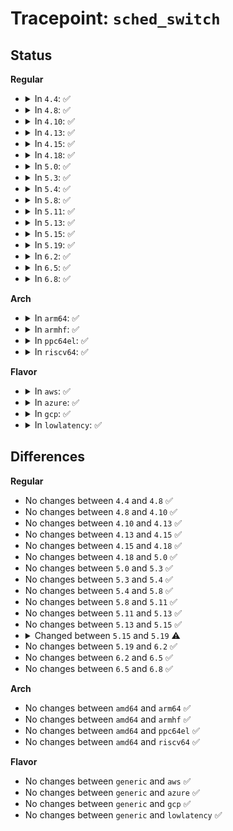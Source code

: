 # Tracepoint: <code>sched_switch</code>

## Status
<b>Regular</b>
<ul>
<li>
<details>
<summary>In <code>4.4</code>: ✅</summary>

Event:

```c
struct trace_event_raw_sched_switch {
    struct trace_entry ent;
    char prev_comm[16];
    pid_t prev_pid;
    int prev_prio;
    long int prev_state;
    char next_comm[16];
    pid_t next_pid;
    int next_prio;
    char __data[0];
};
```
Function:

```c
void trace_event_raw_event_sched_switch(void *__data, bool preempt, struct task_struct *prev, struct task_struct *next);
```
</details>
</li>
<li>
<details>
<summary>In <code>4.8</code>: ✅</summary>

Event:

```c
struct trace_event_raw_sched_switch {
    struct trace_entry ent;
    char prev_comm[16];
    pid_t prev_pid;
    int prev_prio;
    long int prev_state;
    char next_comm[16];
    pid_t next_pid;
    int next_prio;
    char __data[0];
};
```
Function:

```c
void trace_event_raw_event_sched_switch(void *__data, bool preempt, struct task_struct *prev, struct task_struct *next);
```
</details>
</li>
<li>
<details>
<summary>In <code>4.10</code>: ✅</summary>

Event:

```c
struct trace_event_raw_sched_switch {
    struct trace_entry ent;
    char prev_comm[16];
    pid_t prev_pid;
    int prev_prio;
    long int prev_state;
    char next_comm[16];
    pid_t next_pid;
    int next_prio;
    char __data[0];
};
```
Function:

```c
void trace_event_raw_event_sched_switch(void *__data, bool preempt, struct task_struct *prev, struct task_struct *next);
```
</details>
</li>
<li>
<details>
<summary>In <code>4.13</code>: ✅</summary>

Event:

```c
struct trace_event_raw_sched_switch {
    struct trace_entry ent;
    char prev_comm[16];
    pid_t prev_pid;
    int prev_prio;
    long int prev_state;
    char next_comm[16];
    pid_t next_pid;
    int next_prio;
    char __data[0];
};
```
Function:

```c
void trace_event_raw_event_sched_switch(void *__data, bool preempt, struct task_struct *prev, struct task_struct *next);
```
</details>
</li>
<li>
<details>
<summary>In <code>4.15</code>: ✅</summary>

Event:

```c
struct trace_event_raw_sched_switch {
    struct trace_entry ent;
    char prev_comm[16];
    pid_t prev_pid;
    int prev_prio;
    long int prev_state;
    char next_comm[16];
    pid_t next_pid;
    int next_prio;
    char __data[0];
};
```
Function:

```c
void trace_event_raw_event_sched_switch(void *__data, bool preempt, struct task_struct *prev, struct task_struct *next);
```
</details>
</li>
<li>
<details>
<summary>In <code>4.18</code>: ✅</summary>

Event:

```c
struct trace_event_raw_sched_switch {
    struct trace_entry ent;
    char prev_comm[16];
    pid_t prev_pid;
    int prev_prio;
    long int prev_state;
    char next_comm[16];
    pid_t next_pid;
    int next_prio;
    char __data[0];
};
```
Function:

```c
void trace_event_raw_event_sched_switch(void *__data, bool preempt, struct task_struct *prev, struct task_struct *next);
```
</details>
</li>
<li>
<details>
<summary>In <code>5.0</code>: ✅</summary>

Event:

```c
struct trace_event_raw_sched_switch {
    struct trace_entry ent;
    char prev_comm[16];
    pid_t prev_pid;
    int prev_prio;
    long int prev_state;
    char next_comm[16];
    pid_t next_pid;
    int next_prio;
    char __data[0];
};
```
Function:

```c
void trace_event_raw_event_sched_switch(void *__data, bool preempt, struct task_struct *prev, struct task_struct *next);
```
</details>
</li>
<li>
<details>
<summary>In <code>5.3</code>: ✅</summary>

Event:

```c
struct trace_event_raw_sched_switch {
    struct trace_entry ent;
    char prev_comm[16];
    pid_t prev_pid;
    int prev_prio;
    long int prev_state;
    char next_comm[16];
    pid_t next_pid;
    int next_prio;
    char __data[0];
};
```
Function:

```c
void trace_event_raw_event_sched_switch(void *__data, bool preempt, struct task_struct *prev, struct task_struct *next);
```
</details>
</li>
<li>
<details>
<summary>In <code>5.4</code>: ✅</summary>

Event:

```c
struct trace_event_raw_sched_switch {
    struct trace_entry ent;
    char prev_comm[16];
    pid_t prev_pid;
    int prev_prio;
    long int prev_state;
    char next_comm[16];
    pid_t next_pid;
    int next_prio;
    char __data[0];
};
```
Function:

```c
void trace_event_raw_event_sched_switch(void *__data, bool preempt, struct task_struct *prev, struct task_struct *next);
```
</details>
</li>
<li>
<details>
<summary>In <code>5.8</code>: ✅</summary>

Event:

```c
struct trace_event_raw_sched_switch {
    struct trace_entry ent;
    char prev_comm[16];
    pid_t prev_pid;
    int prev_prio;
    long int prev_state;
    char next_comm[16];
    pid_t next_pid;
    int next_prio;
    char __data[0];
};
```
Function:

```c
void trace_event_raw_event_sched_switch(void *__data, bool preempt, struct task_struct *prev, struct task_struct *next);
```
</details>
</li>
<li>
<details>
<summary>In <code>5.11</code>: ✅</summary>

Event:

```c
struct trace_event_raw_sched_switch {
    struct trace_entry ent;
    char prev_comm[16];
    pid_t prev_pid;
    int prev_prio;
    long int prev_state;
    char next_comm[16];
    pid_t next_pid;
    int next_prio;
    char __data[0];
};
```
Function:

```c
void trace_event_raw_event_sched_switch(void *__data, bool preempt, struct task_struct *prev, struct task_struct *next);
```
</details>
</li>
<li>
<details>
<summary>In <code>5.13</code>: ✅</summary>

Event:

```c
struct trace_event_raw_sched_switch {
    struct trace_entry ent;
    char prev_comm[16];
    pid_t prev_pid;
    int prev_prio;
    long int prev_state;
    char next_comm[16];
    pid_t next_pid;
    int next_prio;
    char __data[0];
};
```
Function:

```c
void trace_event_raw_event_sched_switch(void *__data, bool preempt, struct task_struct *prev, struct task_struct *next);
```
</details>
</li>
<li>
<details>
<summary>In <code>5.15</code>: ✅</summary>

Event:

```c
struct trace_event_raw_sched_switch {
    struct trace_entry ent;
    char prev_comm[16];
    pid_t prev_pid;
    int prev_prio;
    long int prev_state;
    char next_comm[16];
    pid_t next_pid;
    int next_prio;
    char __data[0];
};
```
Function:

```c
void trace_event_raw_event_sched_switch(void *__data, bool preempt, struct task_struct *prev, struct task_struct *next);
```
</details>
</li>
<li>
<details>
<summary>In <code>5.19</code>: ✅</summary>

Event:

```c
struct trace_event_raw_sched_switch {
    struct trace_entry ent;
    char prev_comm[16];
    pid_t prev_pid;
    int prev_prio;
    long int prev_state;
    char next_comm[16];
    pid_t next_pid;
    int next_prio;
    char __data[0];
};
```
Function:

```c
void trace_event_raw_event_sched_switch(void *__data, bool preempt, struct task_struct *prev, struct task_struct *next, unsigned int prev_state);
```
</details>
</li>
<li>
<details>
<summary>In <code>6.2</code>: ✅</summary>

Event:

```c
struct trace_event_raw_sched_switch {
    struct trace_entry ent;
    char prev_comm[16];
    pid_t prev_pid;
    int prev_prio;
    long int prev_state;
    char next_comm[16];
    pid_t next_pid;
    int next_prio;
    char __data[0];
};
```
Function:

```c
void trace_event_raw_event_sched_switch(void *__data, bool preempt, struct task_struct *prev, struct task_struct *next, unsigned int prev_state);
```
</details>
</li>
<li>
<details>
<summary>In <code>6.5</code>: ✅</summary>

Event:

```c
struct trace_event_raw_sched_switch {
    struct trace_entry ent;
    char prev_comm[16];
    pid_t prev_pid;
    int prev_prio;
    long int prev_state;
    char next_comm[16];
    pid_t next_pid;
    int next_prio;
    char __data[0];
};
```
Function:

```c
void trace_event_raw_event_sched_switch(void *__data, bool preempt, struct task_struct *prev, struct task_struct *next, unsigned int prev_state);
```
</details>
</li>
<li>
<details>
<summary>In <code>6.8</code>: ✅</summary>

Event:

```c
struct trace_event_raw_sched_switch {
    struct trace_entry ent;
    char prev_comm[16];
    pid_t prev_pid;
    int prev_prio;
    long int prev_state;
    char next_comm[16];
    pid_t next_pid;
    int next_prio;
    char __data[0];
};
```
Function:

```c
void trace_event_raw_event_sched_switch(void *__data, bool preempt, struct task_struct *prev, struct task_struct *next, unsigned int prev_state);
```
</details>
</li>
</ul>
<b>Arch</b>
<ul>
<li>
<details>
<summary>In <code>arm64</code>: ✅</summary>

Event:

```c
struct trace_event_raw_sched_switch {
    struct trace_entry ent;
    char prev_comm[16];
    pid_t prev_pid;
    int prev_prio;
    long int prev_state;
    char next_comm[16];
    pid_t next_pid;
    int next_prio;
    char __data[0];
};
```
Function:

```c
void trace_event_raw_event_sched_switch(void *__data, bool preempt, struct task_struct *prev, struct task_struct *next);
```
</details>
</li>
<li>
<details>
<summary>In <code>armhf</code>: ✅</summary>

Event:

```c
struct trace_event_raw_sched_switch {
    struct trace_entry ent;
    char prev_comm[16];
    pid_t prev_pid;
    int prev_prio;
    long int prev_state;
    char next_comm[16];
    pid_t next_pid;
    int next_prio;
    char __data[0];
};
```
Function:

```c
void trace_event_raw_event_sched_switch(void *__data, bool preempt, struct task_struct *prev, struct task_struct *next);
```
</details>
</li>
<li>
<details>
<summary>In <code>ppc64el</code>: ✅</summary>

Event:

```c
struct trace_event_raw_sched_switch {
    struct trace_entry ent;
    char prev_comm[16];
    pid_t prev_pid;
    int prev_prio;
    long int prev_state;
    char next_comm[16];
    pid_t next_pid;
    int next_prio;
    char __data[0];
};
```
Function:

```c
void trace_event_raw_event_sched_switch(void *__data, bool preempt, struct task_struct *prev, struct task_struct *next);
```
</details>
</li>
<li>
<details>
<summary>In <code>riscv64</code>: ✅</summary>

Event:

```c
struct trace_event_raw_sched_switch {
    struct trace_entry ent;
    char prev_comm[16];
    pid_t prev_pid;
    int prev_prio;
    long int prev_state;
    char next_comm[16];
    pid_t next_pid;
    int next_prio;
    char __data[0];
};
```
Function:

```c
void trace_event_raw_event_sched_switch(void *__data, bool preempt, struct task_struct *prev, struct task_struct *next);
```
</details>
</li>
</ul>
<b>Flavor</b>
<ul>
<li>
<details>
<summary>In <code>aws</code>: ✅</summary>

Event:

```c
struct trace_event_raw_sched_switch {
    struct trace_entry ent;
    char prev_comm[16];
    pid_t prev_pid;
    int prev_prio;
    long int prev_state;
    char next_comm[16];
    pid_t next_pid;
    int next_prio;
    char __data[0];
};
```
Function:

```c
void trace_event_raw_event_sched_switch(void *__data, bool preempt, struct task_struct *prev, struct task_struct *next);
```
</details>
</li>
<li>
<details>
<summary>In <code>azure</code>: ✅</summary>

Event:

```c
struct trace_event_raw_sched_switch {
    struct trace_entry ent;
    char prev_comm[16];
    pid_t prev_pid;
    int prev_prio;
    long int prev_state;
    char next_comm[16];
    pid_t next_pid;
    int next_prio;
    char __data[0];
};
```
Function:

```c
void trace_event_raw_event_sched_switch(void *__data, bool preempt, struct task_struct *prev, struct task_struct *next);
```
</details>
</li>
<li>
<details>
<summary>In <code>gcp</code>: ✅</summary>

Event:

```c
struct trace_event_raw_sched_switch {
    struct trace_entry ent;
    char prev_comm[16];
    pid_t prev_pid;
    int prev_prio;
    long int prev_state;
    char next_comm[16];
    pid_t next_pid;
    int next_prio;
    char __data[0];
};
```
Function:

```c
void trace_event_raw_event_sched_switch(void *__data, bool preempt, struct task_struct *prev, struct task_struct *next);
```
</details>
</li>
<li>
<details>
<summary>In <code>lowlatency</code>: ✅</summary>

Event:

```c
struct trace_event_raw_sched_switch {
    struct trace_entry ent;
    char prev_comm[16];
    pid_t prev_pid;
    int prev_prio;
    long int prev_state;
    char next_comm[16];
    pid_t next_pid;
    int next_prio;
    char __data[0];
};
```
Function:

```c
void trace_event_raw_event_sched_switch(void *__data, bool preempt, struct task_struct *prev, struct task_struct *next);
```
</details>
</li>
</ul>

## Differences
<b>Regular</b>
<ul>
<li>
No changes between <code>4.4</code> and <code>4.8</code> ✅
</li>
<li>
No changes between <code>4.8</code> and <code>4.10</code> ✅
</li>
<li>
No changes between <code>4.10</code> and <code>4.13</code> ✅
</li>
<li>
No changes between <code>4.13</code> and <code>4.15</code> ✅
</li>
<li>
No changes between <code>4.15</code> and <code>4.18</code> ✅
</li>
<li>
No changes between <code>4.18</code> and <code>5.0</code> ✅
</li>
<li>
No changes between <code>5.0</code> and <code>5.3</code> ✅
</li>
<li>
No changes between <code>5.3</code> and <code>5.4</code> ✅
</li>
<li>
No changes between <code>5.4</code> and <code>5.8</code> ✅
</li>
<li>
No changes between <code>5.8</code> and <code>5.11</code> ✅
</li>
<li>
No changes between <code>5.11</code> and <code>5.13</code> ✅
</li>
<li>
No changes between <code>5.13</code> and <code>5.15</code> ✅
</li>
<li>
<details>
<summary>Changed between <code>5.15</code> and <code>5.19</code> ⚠️</summary>
<ul>
<li>
<b>Func changed. </b>
</li>
<li>
<b>Param added. </b>
<code>unsigned int prev_state</code>
</li>
</ul>
</details>
</li>
<li>
No changes between <code>5.19</code> and <code>6.2</code> ✅
</li>
<li>
No changes between <code>6.2</code> and <code>6.5</code> ✅
</li>
<li>
No changes between <code>6.5</code> and <code>6.8</code> ✅
</li>
</ul>
<b>Arch</b>
<ul>
<li>
No changes between <code>amd64</code> and <code>arm64</code> ✅
</li>
<li>
No changes between <code>amd64</code> and <code>armhf</code> ✅
</li>
<li>
No changes between <code>amd64</code> and <code>ppc64el</code> ✅
</li>
<li>
No changes between <code>amd64</code> and <code>riscv64</code> ✅
</li>
</ul>
<b>Flavor</b>
<ul>
<li>
No changes between <code>generic</code> and <code>aws</code> ✅
</li>
<li>
No changes between <code>generic</code> and <code>azure</code> ✅
</li>
<li>
No changes between <code>generic</code> and <code>gcp</code> ✅
</li>
<li>
No changes between <code>generic</code> and <code>lowlatency</code> ✅
</li>
</ul>
